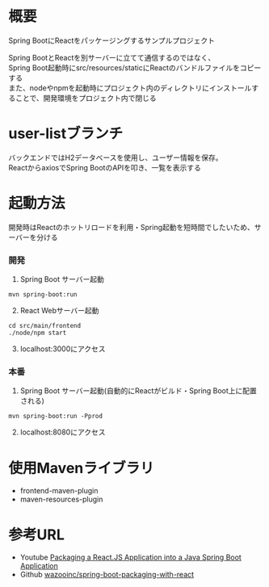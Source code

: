 # 概要
Spring BootにReactをパッケージングするサンプルプロジェクト

Spring BootとReactを別サーバーに立てて通信するのではなく、  
Spring Boot起動時にsrc/resources/staticにReactのバンドルファイルをコピーする  
また、nodeやnpmを起動時にプロジェクト内のディレクトリにインストールすることで、開発環境をプロジェクト内で閉じる

# user-listブランチ
バックエンドではH2データベースを使用し、ユーザー情報を保存。  
ReactからaxiosでSpring BootのAPIを叩き、一覧を表示する

# 起動方法
開発時はReactのホットリロードを利用・Spring起動を短時間でしたいため、サーバーを分ける

### 開発
1. Spring Boot サーバー起動
```
mvn spring-boot:run
```

2. React Webサーバー起動
```
cd src/main/frontend
./node/npm start
```
3. localhost:3000にアクセス

### 本番
1. Spring Boot サーバー起動(自動的にReactがビルド・Spring Boot上に配置される)
```
mvn spring-boot:run -Pprod
```

2. localhost:8080にアクセス

# 使用Mavenライブラリ
- frontend-maven-plugin
- maven-resources-plugin

# 参考URL
- Youtube [Packaging a React.JS Application into a Java Spring Boot Application](https://www.youtube.com/watch?v=_CLLw3QAuOE)
- Github [wazooinc/spring-boot-packaging-with-react](https://github.com/wazooinc/spring-boot-packaging-with-react)